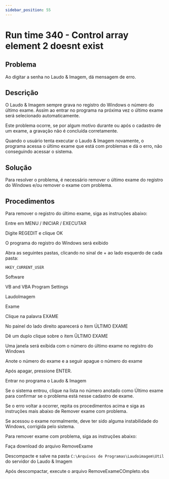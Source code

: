 ```yaml
---
sidebar_position: 55
---
```


# Run time 340 - Control array element 2 doesnt exist

## Problema

Ao digitar a senha no Laudo & Imagem, dá mensagem de erro.

## Descrição

O Laudo & Imagem sempre grava no registro do Windows o número do
último exame. Assim ao entrar no programa na próxima vez o último
exame será selecionado automaticamente.

Este problema ocorre, se por algum motivo durante ou após o cadastro
de um exame, a gravação não é concluída corretamente.

Quando o usuário tenta executar o Laudo & Imagem novamente, o
programa acessa o último exame que está com problemas e dá o erro,
não conseguindo acessar o sistema.

## Solução

Para resolver o problema, é necessário remover o último exame do
registro do Windows e/ou remover o exame com problema.

## Procedimentos

Para remover o registro do último exame, siga as instruções abaixo:

Entre em MENU / INICIAR / EXECUTAR

Digite REGEDIT e clique OK

O programa do registro do Windows será exibido

Abra as seguintes pastas, clicando no sinal de + ao lado esquerdo de
cada pasta:

`HKEY_CURRENT_USER`

Software

VB and VBA Program Settings

LaudoImagem

Exame

Clique na palavra EXAME

No painel do lado direito aparecerá o item ÚLTIMO EXAME

Dê um duplo clique sobre o item ÛLTIMO EXAME

Uma janela será exibida com o número do último exame no registro do
Windows

Anote o número do exame e a seguir apague o número do exame

Após apagar, pressione ENTER.

Entrar no programa o Laudo & Imagem

Se o sistema entrou, clique na lista no número anotado como Último
exame para confirmar se o problema está nesse cadastro de exame.

Se o erro voltar a ocorrer, repita os procedimentos acima e siga as
instruções mais abaixo de Remover exame com problema.

Se acessou o exame normalmente, deve ter sido alguma instabilidade
do Windows, corrigida pelo sistema.

Para remover exame com problema, siga as instruções abaixo:

Faça download do arquivo RemoveExame

Descompacte e salve na pasta `C:\Arquivos de
Programas\Laudoimagem\Util` do servidor do Laudo & Imagem

Após descompactar, execute o arquivo RemoveExameCOmpleto.vbs